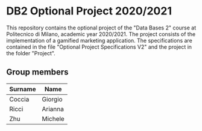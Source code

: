# DB2 Optional Project 2020/2021
This repository contains the optional project of the "Data Bases 2" course at Politecnico di Milano, academic year 2020/2021.
The project consists of the implementation of a gamified marketing application. The specifications are contained in the file "Optional Project Specifications V2" and the project in the folder "Project". 



## Group members
Surname | Name 
------------ | ------------- 
Coccia | Giorgio
Ricci | Arianna  
Zhu | Michele

